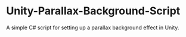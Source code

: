 # Unity-Parallax-Background-Script
A simple C# script for setting up a parallax background effect in Unity.
